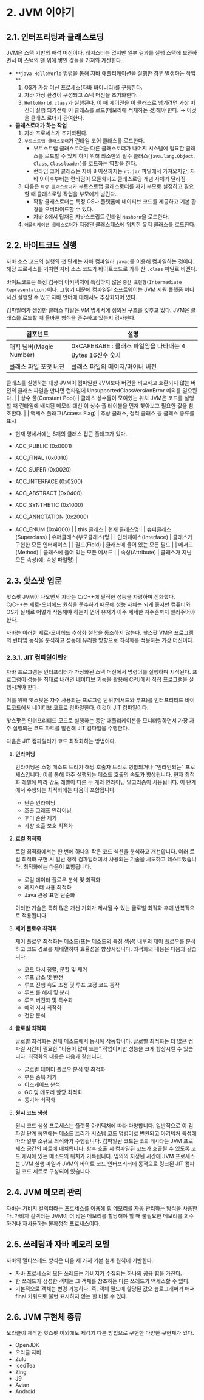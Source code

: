 # 2. JVM 이야기

## 2.1. 인터프리팅과 클래스로딩

JVM은 스택 기반의 해석 머신이다. 레지스터는 없지만 일부 결과를 실행 스택에 보관하면서 이 스택의 맨 위에 쌓인 값들을 가져와 계산한다.

- `**java HelloWorld` 명령을 통해 자바 애플리케이션을 실행한 경우 발생하는 작업**
    1. OS가 가상 머신 프로세스(자바 바이너리)를 구동한다.
    2. 자바 가상 환경이 구성되고 스택 머신을 초기화한다.
    3. `HelloWorld.class`가 실행된다. 이 때 제어권을 이 클래스로 넘기려면 가상 머신이 실행 되기전에 이 클래스를 로드(메모리에 적재하는 것)해야 한다. → 이것을 클래스 로더가 관여한다.
- **클래스로더가 하는 작업**
    1. 자바 프로세스가 초기화된다.
    2. `부트스트랩 클래스로더`가 런타임 코어 클래스를 로드한다.
        - 부트스트랩 클래스로더는 다른 클래스로더가 나머지 시스템에 필요한 클래스를 로드할 수 있게 하기 위해 최소한의 필수 클래스(`java.lang.Object`, `Class`, `Classloader`)를 로드하는 역할을 한다.
        - 런타임 코어 클래스는 자바 8 이전까지는 `rt.jar` 파일에서 가져오지만, 자바 9 이후부터는 런타임이 모듈화되고 클래스로딩 개념 자체가 달라짐
    3. 다음은 `확장 클래스로더`가 부트스트랩 클래스로더를 자기 부모로 설정하고 필요할 때 클래스로딩 작업을 부모에게 넘긴다.
        - 확장 클래스로더는 특정 OS나 플랫폼에 네이티브 코드를 제공하고 기본 환경을 오버라이드할 수 있다.
        - 자바 8에서 탑재된 자바스크립트 런타임 `Nashorn`을 로드한다.
    4. `애플리케이션 클래스로더`가 지정된 클래스패스에 위치한 유저 클래스를 로드한다.

## 2.2. 바이트코드 실행

자바 소스 코드의 실행의 첫 단계는 자바 컴파일러 `javac`를 이용해 컴파일하는 것이다. 해당 프로세스를 거치면 자바 소스 코드가 바이트코드로 가득 찬 `.class` 파일로 바뀐다.

바이트코드는 특정 컴퓨터 아키텍처에 특정하지 않은 `중간 표현형(Intermediate Representation)`이다. 그렇기 때문에 컴파일된 소프트웨어는 JVM 지원 플랫폼 어디서건 실행할 수 있고 자바 언어에 대해서도 추상화되어 있다.

컴파일러가 생성한 클래스 파일은 VM 명세서에 정의된 구조를 갖추고 있다. JVM은 클래스를 로드할 때 올바른 형식을 준수하고 있는지 검사한다.

| 컴포넌트 | 설명 |
| --- | --- |
| 매직 넘버(Magic Number) | 0xCAFEBABE : 클래스 파일임을 나타내는 4 Bytes 16진수 숫자 |
| 클래스 파일 포맷 버전 | 클래스 파일의 메이저/마이너 버전

클래스를 실행하는 대상 JVM이 컴파일한 JVM보다 버전을 비교하고 호환되지 않는 버전의 클래스 파일을 만나면 런타임에 UnsupportedClassVersionError 예외를 일으킨다. |
| 상수 풀(Constant Pool) | 클래스 상수들이 모여있는 위치
JVM은 코드를 실행할 때 런타임에 배치된 메모리 대신 이 상수 풀 테이블을 먼저 찾아보고 필요한 값을 참조한다. |
| 액세스 플래그(Access Flag) | 추상 클래스, 정적 클래스 등 클래스 종류를 표시

- 현재 명세서에는 8개의 클래스 접근 플래그가 있다.

- ACC_PUBLIC (0x0001)
- ACC_FINAL (0x0010)
- ACC_SUPER (0x0020)
- ACC_INTERFACE (0x0200)
- ACC_ABSTRACT (0x0400)
- ACC_SYNTHETIC (0x1000)
- ACC_ANNOTATION (0x2000)
- ACC_ENUM (0x4000) |
| this 클래스 | 현재 클래스명 |
| 슈퍼클래스(Superclass) | 슈퍼클래스(부모클래스)명 |
| 인터페이스(Interface) | 클래스가 구현한 모든 인터페이스 |
| 필드(Field) | 클래스에 들어 있는 모든 필드 |
| 메서드(Method) | 클래스에 들어 있는 모든 메서드 |
| 속성(Attribute) | 클래스가 지닌 모든 속성(예: 속성 파일명) |

## 2.3. 핫스팟 입문

핫스팟 JVM이 나오면서 자바는 C/C++에 필적한 성능을 자랑하며 진화했다. C/C++는 제로-오버헤드 원칙을 준수하기 때문에 성능 자체는 되게 좋지만 컴퓨터와 OS가 실제로 어떻게 작동해야 하는지 언어 유저가 아주 세세한 저수준까지 일러주어야 한다.

자바는 이러한 제로-오버헤드 추상화 철학을 동조하지 않는다. 핫스팟 VM은 프로그램의 런타임 동작을 분석하고 성능에 유리한 방향으로 최적화를 적용하는 가상 머신이다.

### 2.3.1. JIT 컴파일이란?

자바 프로그램은 인터프리터가 가상화된 스택 머신에서 명령어를 실행하며 시작된다. 프로그램이 성능을 최대로 내려면 네이티브 기능을 활용해 CPU에서 직접 프로그램을 실행시켜야 한다.

이를 위해 핫스팟은 자주 사용되는 프로그램 단위(메서드와 루프)를 인터프리티드 바이트코드에서 네이티브 코드로 컴파일한다. 이것이 JIT 컴파일이다.

핫스팟은 인터프리티드 모드로 실행하는 동안 애플리케이션을 모니터링하면서 가장 자주 실행되는 코드 파트를 발견해 JIT 컴파일을 수행한다.

다음은 JIT 컴파일러가 코드 최적화하는 방법이다.

1. **인라이닝**
    
    인라이닝은 소형 메소드 트리가 해당 호출자 트리로 병합되거나 "인라인되는" 프로세스입니다. 이를 통해 자주 실행되는 메소드 호출의 속도가 향상됩니다. 현재 최적화 레벨에 따라 강도 레벨이 다른 두 개의 인라이닝 알고리즘이 사용됩니다. 이 단계에서 수행되는 최적화에는 다음이 포함됩니다.
    
    - 단순 인라이닝
    - 호출 그래프 인라이닝
    - 후미 순환 제거
    - 가상 호출 보호 최적화
2. **로컬 최적화**
    
    로컬 최적화에서는 한 번에 하나의 작은 코드 섹션을 분석하고 개선합니다. 여러 로컬 최적화 구현 시 일반 정적 컴파일러에서 사용되는 기술을 시도하고 테스트했습니다. 최적화에는 다음이 포함됩니다.
    
    - 로컬 데이터 플로우 분석 및 최적화
    - 레지스터 사용 최적화
    - Java 관용 표현 단순화
    
    이러한 기술은 특히 많은 개선 기회가 제시될 수 있는 글로벌 최적화 후에 반복적으로 적용됩니다.
    
3. **제어 플로우 최적화**
    
    제어 플로우 최적화는 메소드(또는 메소드의 특정 섹션) 내부의 제어 플로우를 분석하고 코드 경로를 재배열하여 효율성을 향상시킵니다. 최적화의 내용은 다음과 같습니다.
    
    - 코드 다시 정렬, 분할 및 제거
    - 루프 감소 및 반전
    - 루프 진행 속도 조정 및 루프 고정 코드 동작
    - 루프 롤 해제 및 분리
    - 루프 버전화 및 특수화
    - 예외 지시 최적화
    - 전환 분석
4. **글로벌 최적화**
    
    글로벌 최적화는 전체 메소드에서 동시에 작동합니다. 글로벌 최적화는 더 많은 컴파일 시간이 필요한 "비용이 많이 드는" 작업이지만 성능을 크게 향상시킬 수 있습니다. 최적화의 내용은 다음과 같습니다.
    
    - 글로벌 데이터 플로우 분석 및 최적화
    - 부분 중복 제거
    - 이스케이프 분석
    - GC 및 메모리 할당 최적화
    - 동기화 최적화
5. **원시 코드 생성**
    
    원시 코드 생성 프로세스는 플랫폼 아키텍처에 따라 다양합니다. 일반적으로 이 컴파일 단계 동안에는 메소드 트리가 시스템 코드 명령어로 변환되고 아키텍처 특성에 따라 일부 소규모 최적화가 수행됩니다. 컴파일된 코드는 `코드 캐시`라는 JVM 프로세스 공간의 파트에 배치됩니다. 향후 호출 시 컴파일된 코드가 호출될 수 있도록 코드 캐시에 있는 메소드의 위치가 기록됩니다. 임의의 지정된 시간에 JVM 프로세스는 JVM 실행 파일과 JVM의 바이트 코드 인터프리터에 동적으로 링크된 JIT 컴파일 코드 세트로 구성되어 있습니다.
    

## 2.4. JVM 메모리 관리

자바는 가비지 컬렉터라는 프로세스를 이용해 힙 메모리를 자동 관리하는 방식을 사용한다. 가비지 컬렉터는 JVM이 더 많은 메모리를 할당해야 할 때 불필요한 메모리를 회수하거나 재사용하는 불확정적 프로세스이다.

## 2.5. 쓰레딩과 자바 메모리 모델

자바의 멀티쓰레드 방식은 다음 세 가지 기본 설계 원칙에 기반한다.

- 자바 프로세스의 모든 쓰레드는 가비지가 수집되는 하나의 공용 힙을 가진다.
- 한 쓰레드가 생성한 객체는 그 객체를 참조하는 다른 쓰레드가 액세스할 수 있다.
- 기본적으로 객체는 변경 가능하다. 즉, 객체 필드에 할당된 값으 늪로그래머가 애써 final 키워드로 불변 표시하지 않는 한 바뀔 수 있다.

## 2.6. JVM 구현체 종류

오라클이 제작한 핫스팟 이외에도 제각기 다른 방법으로 구현한 다양한 구현체가 있다.

- OpenJDK
- 오라클 자바
- Zulu
- IcedTea
- Zing
- J9
- Avian
- Android